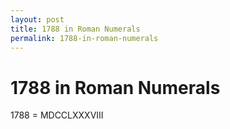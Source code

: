 ```yaml
---
layout: post
title: 1788 in Roman Numerals
permalink: 1788-in-roman-numerals
---
```


# 1788 in Roman Numerals

1788 = MDCCLXXXVIII
